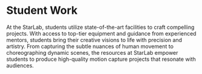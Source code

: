 # Student Work

At the StarLab, students utilize state-of-the-art facilities to craft compelling projects. With access to top-tier equipment and guidance from experienced mentors, students bring their creative visions to life with precision and artistry. From capturing the subtle nuances of human movement to choreographing dynamic scenes, the resources at StarLab empower students to produce high-quality motion capture projects that resonate with audiences.

<youtubeGallery 
    embedIds={eW0HnM-hf88,91PYd1xE2U4,QIFX7TNAMHk,4f7jCnu8Gts,f0NK7i4IacE,SL3Qz5JtoXk,WPeV0n0eXq8,3cPL1xRnoRY,z8mBVdB7P0k,FkjFskjLgWM,knjMz7SrcTU}
/>
